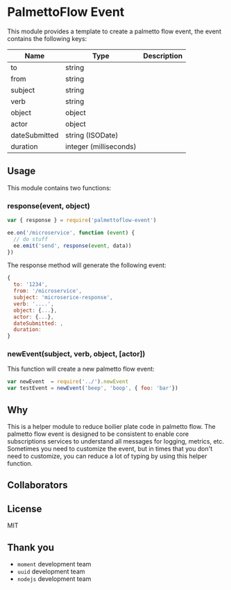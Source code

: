 # PalmettoFlow Event

This module provides a template to create a palmetto flow event, the event contains the following keys:

Name | Type | Description
-----|-----|---------------------------
to   | string |
from | string |
subject | string | 
verb  | string |
object | object |
actor | object |
dateSubmitted | string (ISODate) |
duration | integer (milliseconds) |

## Usage

This module contains two functions:

### response(event, object)

``` js
var { response } = require('palmettoflow-event')

ee.on('/microservice', function (event) {
  // do stuff
  ee.emit('send', response(event, data))
})
```

The response method will generate the following event: 

``` js
{
  to: '1234',
  from: '/microservice',
  subject: 'microserice-response',
  verb: '....',
  object: {...},
  actor: {...},
  dateSubmitted: ,
  duration: 
}
```

### newEvent(subject, verb, object, [actor])



This function will create a new palmetto flow event:

``` js
var newEvent  = require('../').newEvent
var testEvent = newEvent('beep', 'boop', { foo: 'bar'})
```

## Why

This is a helper module to reduce boilier plate code in palmetto flow. The palmetto flow event is designed to be consistent to enable core subscriptions services to understand all messages for logging, metrics, etc.  Sometimes you need to customize the event, but in times that you don't need to customize, you can reduce a lot of typing by using this helper function.

## Collaborators

## License

MIT

## Thank you

* `moment` development team
* `uuid` development team
* `nodejs` development team
